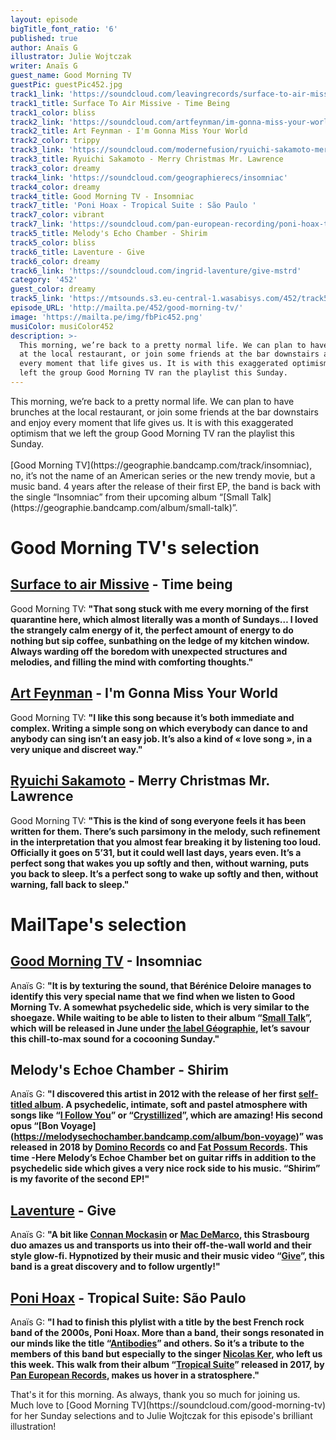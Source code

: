 ```yaml
---
layout: episode
bigTitle_font_ratio: '6'
published: true
author: Anaïs G
illustrator: Julie Wojtczak
writer: Anaïs G
guest_name: Good Morning TV
guestPic: guestPic452.jpg
track1_link: 'https://soundcloud.com/leavingrecords/surface-to-air-missive-time-being'
track1_title: Surface To Air Missive - Time Being
track1_color: bliss
track2_link: 'https://soundcloud.com/artfeynman/im-gonna-miss-your-world'
track2_title: Art Feynman - I'm Gonna Miss Your World
track2_color: trippy
track3_link: 'https://soundcloud.com/modernefusion/ryuichi-sakamoto-merry-christmas-mr-lawrence'
track3_title: Ryuichi Sakamoto - Merry Christmas Mr. Lawrence
track3_color: dreamy
track4_link: 'https://soundcloud.com/geographierecs/insomniac'
track4_color: dreamy
track4_title: Good Morning TV - Insomniac
track7_title: 'Poni Hoax - Tropical Suite : São Paulo '
track7_color: vibrant
track7_link: 'https://soundcloud.com/pan-european-recording/poni-hoax-tropical-suite-sao'
track5_title: Melody's Echo Chamber - Shirim
track5_color: bliss
track6_title: Laventure - Give
track6_color: dreamy
track6_link: 'https://soundcloud.com/ingrid-laventure/give-mstrd'
category: '452'
guest_color: dreamy
track5_link: 'https://mtsounds.s3.eu-central-1.wasabisys.com/452/track5.mp3'
episode_URL: 'http://mailta.pe/452/good-morning-tv/'
image: 'https://mailta.pe/img/fbPic452.png'
musiColor: musiColor452
description: >-
  This morning, we’re back to a pretty normal life. We can plan to have brunches
  at the local restaurant, or join some friends at the bar downstairs and enjoy
  every moment that life gives us. It is with this exaggerated optimism that we
  left the group Good Morning TV ran the playlist this Sunday.
---
```

<p id="introduction">This morning, we’re back to a pretty normal life. We can plan to have brunches at the local restaurant, or join some friends at the bar downstairs and enjoy every moment that life gives us. It is with this exaggerated optimism that we left the group Good Morning TV ran the playlist this Sunday. 
<br> <br>
[Good Morning TV](https://geographie.bandcamp.com/track/insomniac), no, it’s not the name of an American series or the new trendy movie, but a music band. 4 years after the release of their first EP, the band is back with the single “Insomniac” from their upcoming album “[Small Talk](https://geographie.bandcamp.com/album/small-talk)”.
</p>

# Good Morning TV's selection

## [Surface to air Missive](https://surfacetoairmissive.bandcamp.com/album/surface-to-air-missive) - Time being
Good Morning TV: **"**That song stuck with me every morning of the first quarantine here, which almost literally was a month of Sundays… I loved the strangely calm energy of it, the perfect amount of energy to do nothing but sip coffee, sunbathing on the ledge of my kitchen window. Always warding off the boredom with unexpected structures and melodies, and filling the mind with comforting thoughts.**"**


## [Art Feynman](https://artfeynman.bandcamp.com/) - I'm Gonna Miss Your World
Good Morning TV: **"**I like this song because it’s both immediate and complex. Writing a simple song on which everybody can dance to and anybody can sing isn’t an easy job. It’s also a kind of « love song », in a very unique and discreet way.**"**


## [Ryuichi Sakamoto](http://sitesakamoto.com/) - Merry Christmas Mr. Lawrence
Good Morning TV: **"**This is the kind of song everyone feels it has been written for them. There’s such parsimony in the melody, such refinement in the interpretation that you almost fear breaking it by listening too loud. Officially it goes on 5’31, but it could well last days, years even. It’s a perfect song that wakes you up softly and then, without warning, puts you back to sleep. It’s a perfect song to wake up softly and then, without warning, fall back to sleep.**"**

# MailTape's selection

## [Good Morning TV](https://soundcloud.com/good-morning-tv) - Insomniac
Anaïs G: **"**It is by texturing the sound, that Bérénice Deloire manages to identify this very special name that we find when we listen to Good Morning Tv. A somewhat psychedelic side, which is very similar to the shoegaze. While waiting to be able to listen to their album “[Small Talk](https://geographie.bandcamp.com/album/small-talk)”, which will be released in June under [the label Géographie](https://geographie.bandcamp.com/), let’s savour this chill-to-max sound for a cocooning Sunday.**"**

## Melody's Echoe Chamber - Shirim
Anaïs G: **"**I discovered this artist in 2012 with the release of her first [self-titled album](https://melodysechochamber.bandcamp.com/album/melodys-echo-chamber). A psychedelic, intimate, soft and pastel atmosphere with songs like “[I Follow You](https://www.youtube.com/watch?v=v29I0srhPwg)” or “[Crystillized](https://www.youtube.com/watch?v=sfy0_vhfb-s)”, which are amazing! His second opus “[Bon Voyage] (https://melodysechochamber.bandcamp.com/album/bon-voyage)” was released in 2018 by [Domino Records](https://www.dominomusic.com/fr) co and [Fat Possum Records](https://fatpossum.com/). This time -Here Melody’s Echoe Chamber bet on guitar riffs in addition to the psychedelic side which gives a very nice rock side to his music. “Shirim” is my favorite of the second EP!**"**

## [Laventure](https://laventure.bandcamp.com/) - Give
Anaïs G: **"**A bit like [Connan Mockasin](https://connanmockasin.bandcamp.com/) or [Mac DeMarco](https://www.mac-demarco.com/), this Strasbourg duo amazes us and transports us into their off-the-wall world and their style glow-fi. Hypnotized by their music and their music video “[Give](https://www.youtube.com/watch?v=uWa1IeUMq0U)”, this band is a great discovery and to follow urgently!**"**

## [Poni Hoax](https://ponihoax.bandcamp.com/) - Tropical Suite: São Paulo
Anaïs G: **"**I had to finish this plylist with a title by the best French rock band of the 2000s, Poni Hoax. More than a band, their songs resonated in our minds like the title “[Antibodies](https://www.youtube.com/watch?v=hYeh7AnwbUY)” and others. So it’s a tribute to the members of this band but especially to the singer [Nicolas Ker](https://fr.wikipedia.org/wiki/Nicolas_Ker), who left us this week. This walk from their album “[Tropical Suite](https://ponihoax.bandcamp.com/album/tropical-suite)” released in 2017, by [Pan European Records](http://paneuropeanrecording.com/), makes us hover in a stratosphere.**"**

<p id="outroduction">That's it for this morning. As always, thank you so much for joining us. Much love to [Good Morning TV](https://soundcloud.com/good-morning-tv) for her Sunday selections and to Julie Wojtczak for this episode's brilliant illustration! </p>
